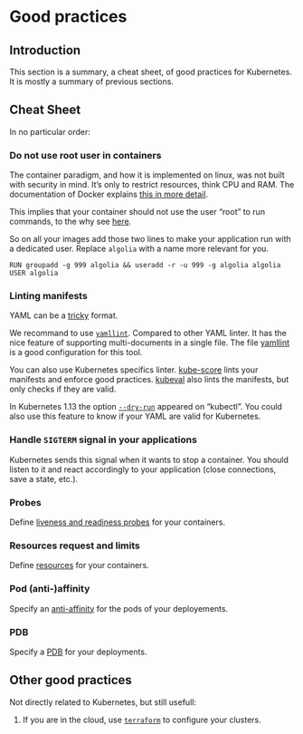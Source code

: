 # Good practices

## Introduction

This section is a summary, a cheat sheet, of good practices for Kubernetes. It is mostly a summary of previous sections.

## Cheat Sheet

In no particular order:

### Do not use root user in containers

The container paradigm, and how it is implemented on linux, was not built with security in mind. It’s only to restrict resources, think CPU and RAM. The documentation of Docker explains [this in more detail](https://docs.docker.com/engine/security/security/).

This implies that your container should not use the user “root” to run commands, to the why see [here](https://medium.com/@mccode/processes-in-containers-should-not-run-as-root-2feae3f0df3b).

So on all your images add those two lines to make your application run with a dedicated user. Replace `algolia` with a name more relevant for you.

```docker
RUN groupadd -g 999 algolia && useradd -r -u 999 -g algolia algolia
USER algolia
```

### Linting manifests

YAML can be a [tricky](https://docs.saltstack.com/en/latest/topics/troubleshooting/yaml_idiosyncrasies.html) format.

We recommand to use [`yamllint`](https://github.com/adrienverge/yamllint). Compared to other YAML linter. It has the nice feature of supporting multi-documents in a single file. The file [yamllint](./yamllint) is a good configuration for this tool.

You can also use Kubernetes specifics linter. [kube-score](https://github.com/zegl/kube-score) lints your manifests and enforce good practices. [kubeval](https://github.com/instrumenta/kubeval) also lints the manifests, but only checks if they are valid.

In Kubernetes 1.13 the option [`--dry-run`](https://Kubernetes.io/blog/2019/01/14/apiserver-dry-run-and-kubectl-diff/) appeared on “kubectl”. You could also use this feature to know if your YAML are valid for Kubernetes.

### Handle `SIGTERM` signal in your applications

Kubernetes sends this signal when it wants to stop a container. You should listen to it and react accordingly to your application (close connections, save a state, etc.).

### Probes

Define [liveness and readiness probes](../12-probes) for your containers.

### Resources request and limits

Define [resources](../13-resources) for your containers.

### Pod (anti-)affinity

Specify an [anti-affinity](../14-affinity-anti-affinity) for the pods of your deployements.

### PDB

Specify a [PDB](../15-pdb) for your deployments.

## Other good practices

Not directly related to Kubernetes, but still usefull:

1. If you are in the cloud, use [`terraform`](https://www.terraform.io/) to configure your clusters.
